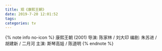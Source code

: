 ```yaml
---
title: 观《康熙王朝》
date: 2019-7-20 12:01:52
tags:
categories: tv
---
```

{% note info no-icon %}
康熙王朝 (2001)
导演: 陈家林 / 刘大印
编剧: 朱苏进 / 胡建新 / 二月河
主演: 斯琴高娃 / 陈道明 
{% endnote %}